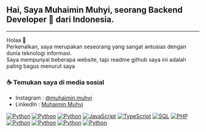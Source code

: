 <h2><strong>Hai, Saya Muhaimin Muhyi, seorang Backend Developer 🚀 dari Indonesia.</strong></h2>

---

<p dir="auto">Holaa 👋<br>
Perkenalkan, saya merupakan seseorang yang sangat antusias dengan dunia teknologi informasi.<br>
Saya mempunyai beberapa website, tapi readme github saya ini adalah paling bagus menurut saya<br></p>
<h3>☕ Temukan saya di media sosial</h3>
<ul>
  <li>Instagram : <a target="_blank" href="https://www.instagram.com/muhaimin.muhyi/">@muhaimin.muhyi</a></li>
  <li>LinkedIn : <a target="_blank" href="www.linkedin.com/in/muhaiminmuhyi">Muhaimin Muhyi</a></li>
</ul>
<p dir="auto">
<a target="_blank" rel="noopener noreferrer" href="https://camo.githubusercontent.com/c93120a8c79e8065f658adb1cbf8d08500daf68b98561b3813509d62dac6c13f/68747470733a2f2f696d672e736869656c64732e696f2f62616467652f2d4875676f2d3030303f266c6f676f3d4875676f"><img src="https://camo.githubusercontent.com/c93120a8c79e8065f658adb1cbf8d08500daf68b98561b3813509d62dac6c13f/68747470733a2f2f696d672e736869656c64732e696f2f62616467652f2d4875676f2d3030303f266c6f676f3d4875676f" alt="Python" data-canonical-src="https://img.shields.io/badge/-Hugo-000?&amp;logo=Hugo" style="max-width: 100%;"></a>
<a target="_blank" rel="noopener noreferrer" href="https://camo.githubusercontent.com/90f791c4dfcb39edc413deb0042ad8fe44ebc551a1840310f3aaae2e6a0c4159/68747470733a2f2f696d672e736869656c64732e696f2f62616467652f2d426f6f7473747261702d3030303f266c6f676f3d426f6f747374726170"><img src="https://camo.githubusercontent.com/90f791c4dfcb39edc413deb0042ad8fe44ebc551a1840310f3aaae2e6a0c4159/68747470733a2f2f696d672e736869656c64732e696f2f62616467652f2d426f6f7473747261702d3030303f266c6f676f3d426f6f747374726170" alt="Python" data-canonical-src="https://img.shields.io/badge/-Bootstrap-000?&amp;logo=Bootstrap" style="max-width: 100%;"></a>
<a target="_blank" rel="noopener noreferrer" href="https://camo.githubusercontent.com/04305678953741d5643015d7a404433eb42170001b02bbe9ff701477ec52afb5/68747470733a2f2f696d672e736869656c64732e696f2f62616467652f2d507974686f6e2d3030303f266c6f676f3d507974686f6e"><img src="https://camo.githubusercontent.com/04305678953741d5643015d7a404433eb42170001b02bbe9ff701477ec52afb5/68747470733a2f2f696d672e736869656c64732e696f2f62616467652f2d507974686f6e2d3030303f266c6f676f3d507974686f6e" alt="Python" data-canonical-src="https://img.shields.io/badge/-Python-000?&amp;logo=Python" style="max-width: 100%;"></a>
<a target="_blank" rel="noopener noreferrer" href="https://camo.githubusercontent.com/e05eaf8bb60da08c9b55036474c4e1f86a4c9ce6e3360d43cc97335309dba6b0/68747470733a2f2f696d672e736869656c64732e696f2f62616467652f2d4a6176615363726970742d3030303f266c6f676f3d4a617661536372697074"><img src="https://camo.githubusercontent.com/e05eaf8bb60da08c9b55036474c4e1f86a4c9ce6e3360d43cc97335309dba6b0/68747470733a2f2f696d672e736869656c64732e696f2f62616467652f2d4a6176615363726970742d3030303f266c6f676f3d4a617661536372697074" alt="JavaScript" data-canonical-src="https://img.shields.io/badge/-JavaScript-000?&amp;logo=JavaScript" style="max-width: 100%;"></a>
<a target="_blank" rel="noopener noreferrer" href="https://camo.githubusercontent.com/f412dbe126f71baea74585093292e4083cb6cd113b69219c66fe66ec8f1e5d89/68747470733a2f2f696d672e736869656c64732e696f2f62616467652f2d5461696c77696e642d3030303f266c6f676f3d5461696c77696e64435353"><img src="https://camo.githubusercontent.com/f412dbe126f71baea74585093292e4083cb6cd113b69219c66fe66ec8f1e5d89/68747470733a2f2f696d672e736869656c64732e696f2f62616467652f2d5461696c77696e642d3030303f266c6f676f3d5461696c77696e64435353" alt="TypeScript" data-canonical-src="https://img.shields.io/badge/-Tailwind-000?&amp;logo=TailwindCSS" style="max-width: 100%;"></a>
<a target="_blank" rel="noopener noreferrer" href="https://camo.githubusercontent.com/422b7d11cd05e19b7babf871463926d398edd865010697563273bb471c5e42bd/68747470733a2f2f696d672e736869656c64732e696f2f62616467652f2d4a6176612d3030303f266c6f676f3d4a617661"><img src="https://camo.githubusercontent.com/422b7d11cd05e19b7babf871463926d398edd865010697563273bb471c5e42bd/68747470733a2f2f696d672e736869656c64732e696f2f62616467652f2d4a6176612d3030303f266c6f676f3d4a617661" alt="SQL" data-canonical-src="https://img.shields.io/badge/-Java-000?&amp;logo=Java" style="max-width: 100%;"></a>
<a target="_blank" rel="noopener noreferrer" href="https://camo.githubusercontent.com/3a5f344717af1fa0b25064cf90a1a0d7105e022020a91dd8d1f51c0846f93ec2/68747470733a2f2f696d672e736869656c64732e696f2f62616467652f2d5048502d3030303f266c6f676f3d504850"><img src="https://camo.githubusercontent.com/3a5f344717af1fa0b25064cf90a1a0d7105e022020a91dd8d1f51c0846f93ec2/68747470733a2f2f696d672e736869656c64732e696f2f62616467652f2d5048502d3030303f266c6f676f3d504850" alt="PHP" data-canonical-src="https://img.shields.io/badge/-PHP-000?&amp;logo=PHP" style="max-width: 100%;"></a>
<a target="_blank" rel="noopener noreferrer" href="https://camo.githubusercontent.com/88cf766a2009342ae062948a5f1a72df9f58be2fa44e330c4e29f00920658125/68747470733a2f2f696d672e736869656c64732e696f2f62616467652f2d446172742d3030303f266c6f676f3d44617274"><img src="https://camo.githubusercontent.com/88cf766a2009342ae062948a5f1a72df9f58be2fa44e330c4e29f00920658125/68747470733a2f2f696d672e736869656c64732e696f2f62616467652f2d446172742d3030303f266c6f676f3d44617274" alt="Python" data-canonical-src="https://img.shields.io/badge/-Dart-000?&amp;logo=Dart" style="max-width: 100%;"></a>
<a target="_blank" rel="noopener noreferrer" href="https://camo.githubusercontent.com/467ddb9dbcc4d99c0a65bb5b13ccd876c3a55b5a3a813b4afdae56ba382dc528/68747470733a2f2f696d672e736869656c64732e696f2f62616467652f2d416e64726f69642d3030303f266c6f676f3d416e64726f6964"><img src="https://camo.githubusercontent.com/467ddb9dbcc4d99c0a65bb5b13ccd876c3a55b5a3a813b4afdae56ba382dc528/68747470733a2f2f696d672e736869656c64732e696f2f62616467652f2d416e64726f69642d3030303f266c6f676f3d416e64726f6964" alt="Python" data-canonical-src="https://img.shields.io/badge/-Android-000?&amp;logo=Android" style="max-width: 100%;"></a>
<a target="_blank" rel="noopener noreferrer" href="https://camo.githubusercontent.com/bf4d29b25aac2d234a379d3d1ab30d32e3c31b32b58504f7f5da9bf52512c8e6/68747470733a2f2f696d672e736869656c64732e696f2f62616467652f2d417263684c696e75782d3030303f266c6f676f3d417263684c696e7578"><img src="https://camo.githubusercontent.com/bf4d29b25aac2d234a379d3d1ab30d32e3c31b32b58504f7f5da9bf52512c8e6/68747470733a2f2f696d672e736869656c64732e696f2f62616467652f2d417263684c696e75782d3030303f266c6f676f3d417263684c696e7578" alt="Python" data-canonical-src="https://img.shields.io/badge/-ArchLinux-000?&amp;logo=ArchLinux" style="max-width: 100%;"></a>
<a target="_blank" rel="noopener noreferrer" href="https://camo.githubusercontent.com/1455d9028f0c98a54e54a5cf4135ae01e4f9044b317eaa62b1a24ee021dfdd1f/68747470733a2f2f696d672e736869656c64732e696f2f62616467652f2d4669676d612d3030303f266c6f676f3d4669676d61"><img src="https://camo.githubusercontent.com/1455d9028f0c98a54e54a5cf4135ae01e4f9044b317eaa62b1a24ee021dfdd1f/68747470733a2f2f696d672e736869656c64732e696f2f62616467652f2d4669676d612d3030303f266c6f676f3d4669676d61" alt="Python" data-canonical-src="https://img.shields.io/badge/-Figma-000?&amp;logo=Figma" style="max-width: 100%;"></a>
</p>
